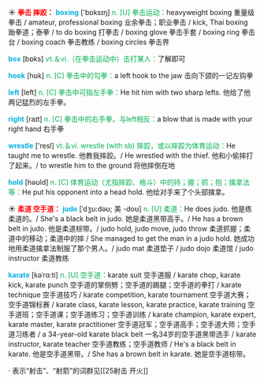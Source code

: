 ☀ <font color="red">**拳击 摔跤：**</font>
<font color="sky blue">**boxing**</font> ['bɒksɪŋ] 
<font color="#00b050">n. [U] 拳击运动：</font>heavyweight boxing 重量级拳击 / amateur, professional boxing 业余拳击；职业拳击 / kick, Thai boxing 跆拳道；泰拳 / to do boxing 打拳击 / boxing glove 拳击手套 / boxing ring 拳击台 / boxing coach 拳击教练 / boxing circles 拳击界

<font color="sky blue">**box**</font> [bɒks] 
<font color="#00b050">vt.＆vi.（在拳击运动中）击打某人：</font>了解即可

<font color="sky blue">**hook**</font> [hʊk] 
<font color="#00b050">n. [C] 拳击中的勾拳：</font>a left hook to the jaw 击向下颌的一记左钩拳

<font color="sky blue">**left**</font> [left] 
<font color="#00b050">n. [C] 拳击中可指左手拳：</font>He hit him with two sharp lefts. 他给了他两记猛烈的左手拳。

<font color="sky blue">**right**</font> [raɪt] 
<font color="#00b050">n. [C] 拳击中的右手拳。与left相反：</font>a blow that is made with your right hand 右手拳

<font color="sky blue">**wrestle**</font> ['resl] 
<font color="#00b050">vt.＆vi. wrestle (with sb) 摔跤，或以摔跤为体育运动：</font>He taught me to wrestle. 他教我摔跤。/ He wrestled with the thief. 他和小偷摔打了起来。/ to wrestle him to the ground 将他摔倒在地

<font color="sky blue">**hold**</font> [həʊld] 
<font color="#00b050">n. [C] 体育运动（尤指摔跤、格斗）中的持；握；抓；抱；擒拿法等：</font>He put his opponent into a head hold. 他给对手来了个头部擒拿。

☀ <font color="red">**柔道 空手道：**</font>
<font color="sky blue">**judo**</font> [ˈdʒu:dəʊ; 美 -doʊ]
<font color="#00b050">n. [U] 柔道：</font>He does judo. 他是练柔道的。/ She's a black belt in judo. 她是柔道黑带高手。/ He has a brown belt in judo. 他是柔道棕带。/ judo hold, judo move, judo throw 柔道抓握；柔道中的移动；柔道中的摔 / She managed to get the man in a judo hold. 她成功地用柔道擒拿法制服了那个男人。/ judo mat 柔道垫子 / judo dojo 柔道馆 / judo instructor 柔道教练
           
<font color="sky blue">**karate**</font> [kəˈrɑ:ti]
<font color="#00b050">n. [U] 空手道：</font>karate suit 空手道服 / karate chop, karate kick, karate punch 空手道的掌侧劈；空手道的踢腿；空手道的拳打 / karate technique 空手道技巧 / karate competition, karate tournament 空手道大赛；空手道锦标赛 / karate class, karate lesson, karate practice, karate training 空手道班；空手道课；空手道练习；空手道训练 / karate champion, karate expert, karate master, karate practitioner 空手道冠军；空手道高手；空手道大师；空手道习练者 / a 34-year-old karate black belt 一名34岁的空手道黑带选手 / karate instructor, karate teacher 空手道教练；空手道教师 / He's a black belt in karate. 他是空手道黑带。/ She has a brown belt in karate. 她是空手道棕带。

· 表示“射击”、“射箭”的词群见[[25射击 开火]]
